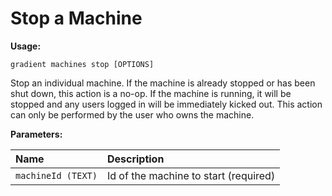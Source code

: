 # Stop a Machine

**Usage:** 

```text
gradient machines stop [OPTIONS]
```

Stop an individual machine. If the machine is already stopped or has been shut down, this action is a no-op. If the machine is running, it will be stopped and any users logged in will be immediately kicked out. This action can only be performed by the user who owns the machine.

**Parameters:**

| Name | Description |
| :--- | :--- |
| `machineId (TEXT)` | Id of the machine to start \(required\) |

